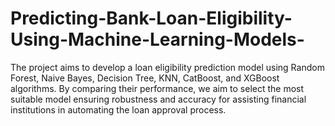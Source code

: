 # Predicting-Bank-Loan-Eligibility-Using-Machine-Learning-Models-
The project aims to develop a loan eligibility prediction model using Random Forest, Naive Bayes, Decision Tree, KNN, CatBoost, and XGBoost algorithms. By comparing their performance, we aim to select the most suitable model ensuring robustness and accuracy for assisting financial institutions in automating the loan approval process.
